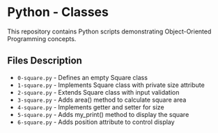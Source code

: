 # Python - Classes

This repository contains Python scripts demonstrating Object-Oriented Programming concepts.

## Files Description

* `0-square.py` - Defines an empty Square class
* `1-square.py` - Implements Square class with private size attribute
* `2-square.py` - Extends Square class with input validation
* `3-square.py` - Adds area() method to calculate square area
* `4-square.py` - Implements getter and setter for size
* `5-square.py` - Adds my_print() method to display the square
* `6-square.py` - Adds position attribute to control display
